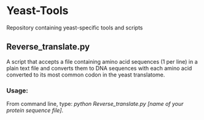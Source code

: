 # Yeast-Tools
Repository containing yeast-specific tools and scripts






## Reverse_translate.py
A script that accepts a file containing amino acid sequences (1 per line) in a plain text file and converts them to DNA sequences with each amino acid converted to its most common codon in the yeast translatome.

### Usage:
From command line, type: _python Reverse_translate.py [name of your protein sequence file]_.
